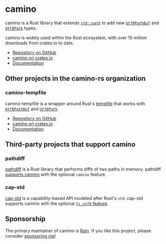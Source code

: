 # camino

camino is a Rust library that extends
[`std::path`](https://doc.rust-lang.org/std/path/struct.Path.html) to add new
[`Utf8PathBuf`] and
[`Utf8Path`] types.

camino is widely used within the Rust ecosystem, with over 10 million downloads from crates.io to date.

* [Repository on GitHub](https://github.com/camino-rs/camino)
* [camino on crates.io](https://crates.io/crates/camino/)
* [Documentation](https://docs.rs/camino)

## Other projects in the camino-rs organization

### camino-tempfile

camino-tempfile is a wrapper around Rust's [tempfile](https://docs.rs/tempfile/latest/tempfile/) that works with [`Utf8PathBuf`] and [`Utf8Path`].

* [Repository on GitHub](https://github.com/camino-rs/camino-tempfile)
* [camino on crates.io](https://crates.io/crates/camino-tempfile/)
* [Documentation](https://docs.rs/camino-tempfile)

## Third-party projects that support camino

### pathdiff

[pathdiff](https://docs.rs/pathdiff) is a Rust library that performs diffs of two paths in memory. pathdiff [supports camino](https://docs.rs/pathdiff/latest/pathdiff/fn.diff_utf8_paths.html) with the optional `camino` feature.

### cap-std

[cap-std](https://docs.rs/cap-std) is a capability-based API modeled after Rust's `std`. cap-std supports camino with the optional [`fs_utf8` feature](https://docs.rs/cap-std/latest/cap_std/fs_utf8).

## Sponsorship

The primary maintainer of camino is [Rain](https://github.com/sunshowers). If you like this project, please consider [sponsoring me](https://github.com/sponsors/sunshowers)!

[`Utf8PathBuf`]: https://docs.rs/camino/latest/camino/struct.Utf8PathBuf.html
[`Utf8Path`]: https://docs.rs/camino/latest/camino/struct.Utf8Path.html
